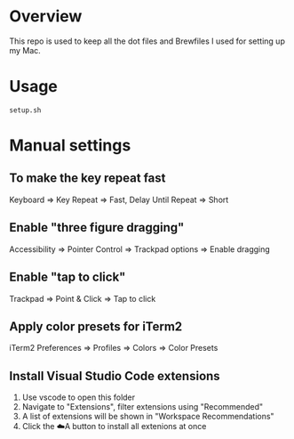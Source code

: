 # Overview

This repo is used to keep all the dot files and Brewfiles I used for setting up my Mac.

# Usage
```
setup.sh
```

# Manual settings
## To make the key repeat fast
Keyboard => Key Repeat => Fast, Delay Until Repeat => Short
## Enable "three figure dragging"
Accessibility => Pointer Control => Trackpad options => Enable dragging
## Enable "tap to click"
Trackpad => Point & Click => Tap to click
## Apply color presets for iTerm2
iTerm2 Preferences => Profiles => Colors => Color Presets
## Install Visual Studio Code extensions
1. Use vscode to open this folder
1. Navigate to "Extensions", filter extensions using "Recommended"
1. A list of extensions will be shown in "Workspace Recommendations"
1. Click the ☁️A button to install all extenions at once
